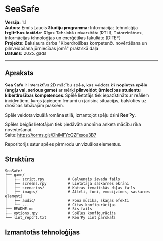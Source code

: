# SeaSafe
**Versija:** 1.1  
**Autors:** Emīls Laucis
**Studiju programma:** Informācijas tehnoloģija  
**Izglītības iestāde:** Rīgas Tehniskā universitāte (RTU), Datorzinātnes, informācijas tehnoloģijas un enerģētikas fakultāte (DITEF)  
**Projekts:** Bakalaura darba "Kiberdrošības kompetenču novērtēšana un pilnveidošana jūrniecības jomā" praktiskā daļa  
**Datums:** 2025. gads  

---

## Apraksts

**Sea Safe** ir interaktīva 2D mācību spēle, kas veidota kā **nopietna spēle (angļu val. serious game)** ar mērķi **pilnveidot jūrniecības studentu kiberdrošības kompetences**. Spēlē lietotājs tiek iepazīstināts ar reāliem incidentiem, kuros jāpieņem lēmumi un jārisina situācijas, balstoties uz drošības labākajām praksēm.

Spēle veidota vizuālā romāna stilā, izmantojot spēļu dzini **Ren’Py**.

Spēles beigās lietotājam tiek piedāvāta anonīma anketa mācību rīka novērtēšanai.\
Saite: https://forms.gle/DhiMFYcQZFesou3B7

Repozitorijs satur spēles pirmkodu un vizuālos elementus.

## Struktūra

```
SeaSafe/
├── game/
│   ├── script.rpy           # Galvenais ievada fails
│   ├── screens.rpy          # Lietotāja saskarnes ekrāni
│   ├── scenarios/           # Katras tematiskās daļas fails
│   ├── images/              # Attēli, foni, emocijzīmes, saskarnes elementi
│   ├── audio/               # Fona mūzika, skaņas efekti
│   └── ...                  # Citas konfigurācijas
├── README.md                # Šis fails
├── options.rpy              # Spēles konfigurācija
└── lint_report.txt          # Ren'Py Lint pārskats
```

## Izmantotās tehnoloģijas

